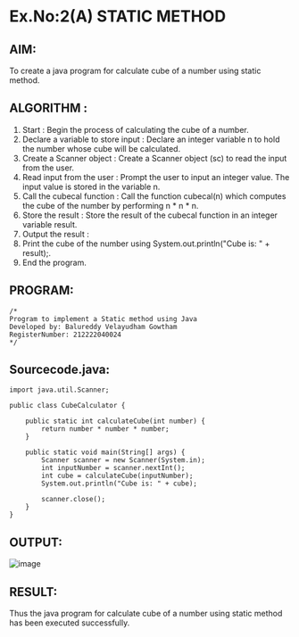 # Ex.No:2(A)  STATIC METHOD

## AIM:
To create a java program for calculate cube of a number using static method.

## ALGORITHM :
1.  Start : Begin the process of calculating the cube of a number.
2.	Declare a variable to store input : Declare an integer variable n to hold the number whose cube will be calculated.
3.	Create a Scanner object : Create a Scanner object (sc) to read the input from the user.
4.	Read input from the user : Prompt the user to input an integer value. The input value is stored in the variable n.
5.	Call the cubecal function : Call the function cubecal(n) which computes the cube of the number by performing n * n * n.
6.	Store the result : Store the result of the cubecal function in an integer variable result.
7.	Output the result :
8.	Print the cube of the number using System.out.println("Cube is: " + result);.
9.	End the program.




## PROGRAM:
 ```
/*
Program to implement a Static method using Java
Developed by: Balureddy Velayudham Gowtham
RegisterNumber: 212222040024
*/
```

## Sourcecode.java:
```
import java.util.Scanner;

public class CubeCalculator {

    public static int calculateCube(int number) {
        return number * number * number;
    }

    public static void main(String[] args) {
        Scanner scanner = new Scanner(System.in);
        int inputNumber = scanner.nextInt();
        int cube = calculateCube(inputNumber);
        System.out.println("Cube is: " + cube);

        scanner.close();
    }
}
```
## OUTPUT:
![image](https://github.com/user-attachments/assets/9a736b7a-3de0-4d58-adcd-c6d68f577b6c)


## RESULT:
Thus the java program for calculate cube of a number using static method has been executed successfully.

